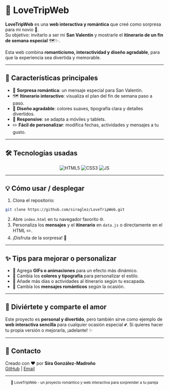 # 💖 **LoveTripWeb**

**LoveTripWeb** es una **web interactiva y romántica** que creé como sorpresa para mi novio 💌.  
Su objetivo: invitarlo a ser mi **San Valentín** y mostrarle el **itinerario de un fin de semana especial** 🗺️✨.  

Esta web combina **romanticismo, interactividad y diseño agradable**, para que la experiencia sea divertida y memorable.

---

## 🎯 **Características principales**

- 💌 **Sorpresa romántica**: un mensaje especial para San Valentín.  
- 🗺️ **Itinerario interactivo**: visualiza el plan del fin de semana paso a paso.  
- 🎨 **Diseño agradable**: colores suaves, tipografía clara y detalles divertidos.  
- 📱 **Responsive**: se adapta a móviles y tablets.  
- ✏️ **Fácil de personalizar**: modifica fechas, actividades y mensajes a tu gusto.

---

## 🛠️ **Tecnologías usadas**

<p align="center">
  <img src="https://img.shields.io/badge/HTML5-%23E34F26.svg?style=for-the-badge&logo=html5&logoColor=white" alt="HTML5"/> 
  <img src="https://img.shields.io/badge/CSS3-%231572B6.svg?style=for-the-badge&logo=css3&logoColor=white" alt="CSS3"/> 
  <img src="https://img.shields.io/badge/JavaScript-%23F7DF1E.svg?style=for-the-badge&logo=javascript&logoColor=black" alt="JS"/> 
</p>

---

## 💡 **Cómo usar / desplegar**

1. Clona el repositorio:  
```bash
git clone https://github.com/siraglez/LoveTripWeb.git
```
2. Abre `index.html` en tu navegador favorito 🌐.
3. Personaliza los **mensajes** y el **itinerario** en `data.js` o directamente en el HTML ✏️.
4. ¡Disfruta de la sorpresa! 🎉

---

## ✨ Tips para mejorar o personalizar
- 💖 Agrega **GIFs o animaciones** para un efecto más dinámico.
- 🎨 Cambia los **colores y tipografía** para personalizar el estilo.
- 📆 Añade más días o actividades al itinerario según tu escapada.
- 💌 Cambia los **mensajes románticos** según la ocasión.

---

## 🎉 Diviértete y comparte el amor
Este proyecto es **personal y divertido**, pero también sirve como ejemplo de **web interactiva sencilla** para cualquier ocasión especial 💕.
Si quieres hacer tu propia versión o mejorarla, ¡adelante! ✨

---

## 🔗 **Contacto**

Creado con ❤️ por **Sira González-Madroño**  
[GitHub](https://github.com/siraglez) | [Email](mailto:sira@madronogarcia.com)

---

<p align="center">
  <sub>💌 LoveTripWeb - un proyecto romántico y web interactiva para sorprender a tu pareja</sub>
</p>
